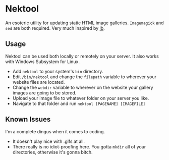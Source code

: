 # Nektool
An esoteric utility for updating static HTML image galleries. ``Imagemagick`` and ``sed`` are both required. Very much inspired by [lb](https://github.com/LukeSmithxyz/lb).

## Usage
Nektool can be used both locally or remotely on your server. It also works with Windows Subsystem for Linux.

- Add ``nektool`` to your system's ``bin`` directory.
- Edit ``/bin/nektool`` and change the ``filepath`` variable to wherever your website files are located.
- Change the ``webdir`` variable to wherever on the website your gallery images are going to be stored.
- Upload your image file to whatever folder on your server you like.
- Navigate to that folder and run ``nektool [PAGENAME] [IMAGEFILE]``

## Known Issues
I'm a complete dingus when it comes to coding.

- It doesn't play nice with .gifs at all.
- There really is no idiot-proofing here. You gotta ``mkdir`` all of your directories, otherwise it's gonna bitch.
